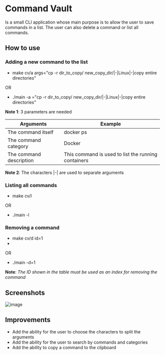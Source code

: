 # Command Vault
Is a small CLI application whose main purpose is to allow the user to save commands in a list. The user can also delete a command or list all commands.

## How to use

### Adding a new command to the list

- make cv/a args="cp -r dir_to_copy/ new_copy_dir/|-|Linux|-|copy entire directories"

OR

- ./main -a ="cp -r dir_to_copy/ new_copy_dir/|-|Linux|-|copy entire directories"

**Note 1**: 3 parameters are needed

| Arguments         | Example                                               |
| ----------------- | ---------------------------------------------------------------- |
| The command itself      | docker ps |
| The command category    | Docker |
| The command description | This command is used to list the running containers |

**Note 2**: The characters |-| are used to separate arguments

### Listing all commands

- make cv/l

OR

- ./main -l

### Removing a command

- make cv/d id=1
- 
OR

- ./main -d=1

**Note**: *The ID shown in the table must be used as an index for removing the command*

## Screenshots
![image](https://user-images.githubusercontent.com/27534241/183266869-608e0225-e1c5-49b9-a756-e65589fc8ae1.png)

## Improvements

- Add the ability for the user to choose the characters to split the arguments
- Add the ability for the user to search by commands and categories
- Add the ability to copy a command to the clipboard

